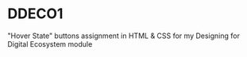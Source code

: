 # DDECO1
"Hover State" buttons assignment in HTML & CSS for my Designing for Digital Ecosystem module
